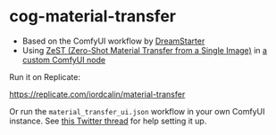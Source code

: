 # cog-material-transfer

- Based on the ComfyUI workflow by [DreamStarter](https://github.com/iordcalin/Comfy_Workflows)
- Using [ZeST (Zero-Shot Material Transfer from a Single Image)](https://github.com/ttchengab/zest_code/) in [a custom ComfyUI node](https://github.com/kealiu/ComfyUI-ZeroShot-MTrans)

Run it on Replicate:

https://replicate.com/iordcalin/material-transfer

Or run the `material_transfer_ui.json` workflow in your own ComfyUI instance. See [this Twitter thread](https://twitter.com/DreamStarter_1/status/1784962492822679782) for help setting it up.
